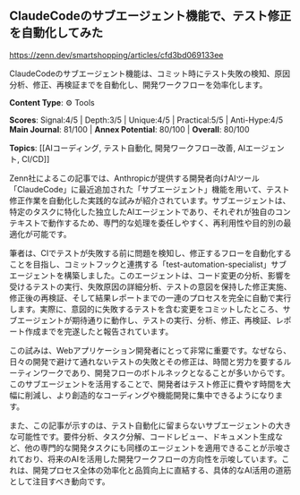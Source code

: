 ## ClaudeCodeのサブエージェント機能で、テスト修正を自動化してみた

https://zenn.dev/smartshopping/articles/cfd3bd069133ee

ClaudeCodeのサブエージェント機能は、コミット時にテスト失敗の検知、原因分析、修正、再検証までを自動化し、開発ワークフローを効率化します。

**Content Type**: ⚙️ Tools

**Scores**: Signal:4/5 | Depth:3/5 | Unique:4/5 | Practical:5/5 | Anti-Hype:4/5
**Main Journal**: 81/100 | **Annex Potential**: 80/100 | **Overall**: 80/100

**Topics**: [[AIコーディング, テスト自動化, 開発ワークフロー改善, AIエージェント, CI/CD]]

Zenn社によるこの記事では、Anthropicが提供する開発者向けAIツール「ClaudeCode」に最近追加された「サブエージェント」機能を用いて、テスト修正作業を自動化した実践的な試みが紹介されています。サブエージェントは、特定のタスクに特化した独立したAIエージェントであり、それぞれが独自のコンテキストで動作するため、専門的な処理を委任しやすく、再利用性や目的別の最適化が可能です。

筆者は、CIでテストが失敗する前に問題を検知し、修正するフローを自動化することを目指し、コミットフックと連携する「test-automation-specialist」サブエージェントを構築しました。このエージェントは、コード変更の分析、影響を受けるテストの実行、失敗原因の詳細分析、テストの意図を保持した修正実施、修正後の再検証、そして結果レポートまでの一連のプロセスを完全に自動で実行します。実際に、意図的に失敗するテストを含む変更をコミットしたところ、サブエージェントが期待通りに動作し、テストの実行、分析、修正、再検証、レポート作成までを完遂したと報告されています。

この試みは、Webアプリケーション開発者にとって非常に重要です。なぜなら、日々の開発で避けて通れないテストの失敗とその修正は、時間と労力を要するルーティンワークであり、開発フローのボトルネックとなることが多いからです。このサブエージェントを活用することで、開発者はテスト修正に費やす時間を大幅に削減し、より創造的なコーディングや機能開発に集中できるようになります。

また、この記事が示すのは、テスト自動化に留まらないサブエージェントの大きな可能性です。要件分析、タスク分解、コードレビュー、ドキュメント生成など、他の専門的な開発タスクにも同様のエージェントを適用できることが示唆されており、将来のAIを活用した開発ワークフローの方向性を示唆しています。これは、開発プロセス全体の効率化と品質向上に直結する、具体的なAI活用の道筋として注目すべき動向です。